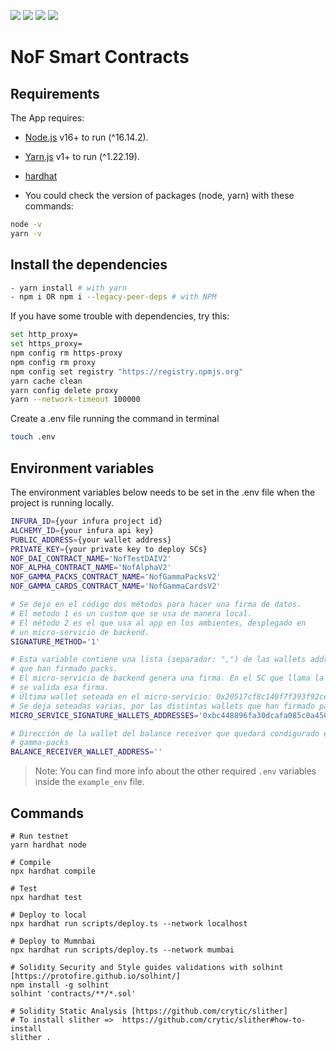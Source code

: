 ![](https://img.shields.io/badge/Solidity-informational?style=flat&logo=solidity&logoColor=white&color=6aa6f8)
![](https://img.shields.io/badge/Hardhat-informational?style=flat&logo=hardhat&logoColor=white&color=6aa6f8)
![](https://img.shields.io/badge/JavaScript-informational?style=flat&logo=javascript&logoColor=white&color=6aa6f8)
![](https://img.shields.io/badge/Typescript-informational?style=flat&logo=typescript&logoColor=white&color=6aa6f8)


# NoF Smart Contracts

## Requirements

The App requires:

- [Node.js](https://nodejs.org/) v16+ to run (^16.14.2).
- [Yarn.js](https://classic.yarnpkg.com/en/docs/install) v1+ to run (^1.22.19).
- [hardhat](https://hardhat.org/)

- You could check the version of packages (node, yarn) with these commands:

```sh
node -v
yarn -v
```

## Install the dependencies

```sh
- yarn install # with yarn
- npm i OR npm i --legacy-peer-deps # with NPM
```

If you have some trouble with dependencies, try this:

```sh
set http_proxy=
set https_proxy=
npm config rm https-proxy
npm config rm proxy
npm config set registry "https://registry.npmjs.org"
yarn cache clean
yarn config delete proxy
yarn --network-timeout 100000
```

Create a .env file running the command in terminal

```sh
touch .env
```

## Environment variables

The environment variables below needs to be set in the .env file when the project is running locally.

```sh
INFURA_ID={your infura project id}
ALCHEMY_ID={your infura api key}
PUBLIC_ADDRESS={your wallet address}
PRIVATE_KEY={your private key to deploy SCs}
NOF_DAI_CONTRACT_NAME='NofTestDAIV2'
NOF_ALPHA_CONTRACT_NAME='NofAlphaV2'
NOF_GAMMA_PACKS_CONTRACT_NAME='NofGammaPacksV2'
NOF_GAMMA_CARDS_CONTRACT_NAME='NofGammaCardsV2'

# Se dejó en el código dos métodos para hacer una firma de datos.
# El metodo 1 es un custom que se usa de manera local. 
# El método 2 es el que usa al app en los ambientes, desplegado en 
# un micro-servicio de backend.
SIGNATURE_METHOD='1'

# Esta variable contiene una lista (separador: ",") de las wallets addresses
# que han firmado packs.
# El micro-servicio de backend genera una firma. En el SC que llama la landing, 
# se valida esa firma.
# Última wallet seteada en el micro-servicio: 0x20517cf8c140f7f393f92cea6158f57385a75733 
# Se deja seteadas varias, por las distintas wallets que han firmado packs.
MICRO_SERVICE_SIGNATURE_WALLETS_ADDRESSES='0xbc448896fa30dcafa085c0a45005a1334ebf1ab3,0x20517cf8C140F7F393F92cEa6158f57385a75733,0x4c46a8a7cf253e2fb7afe816a4bc273fbdd46c8c,0xfc355c1731a9f4e49a2fe7f9412aa22fa8fde198,0x1836acb4f313f21cbb86ffe2e8e9dfe2d853a657'

# Dirección de la wallet del balance receiver que quedará condigurado en el contrato
# gamma-packs
BALANCE_RECEIVER_WALLET_ADDRESS=''
```

> Note: You can find more info about the other required `.env` variables inside the `example_env` file.


## Commands

```shell
# Run testnet
yarn hardhat node

# Compile
npx hardhat compile

# Test
npx hardhat test

# Deploy to local
npx hardhat run scripts/deploy.ts --network localhost

# Deploy to Mumnbai 
npx hardhat run scripts/deploy.ts --network mumbai

# Solidity Security and Style guides validations with solhint [https://protofire.github.io/solhint/]
npm install -g solhint
solhint 'contracts/**/*.sol'

# Solidity Static Analysis [https://github.com/crytic/slither]
# To install slither =>  https://github.com/crytic/slither#how-to-install
slither .
```
